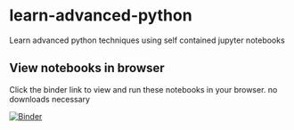 # learn-advanced-python

Learn advanced python techniques using self contained jupyter notebooks

## View notebooks in browser

Click the binder link to view and run these notebooks in your browser. no downloads necessary

[![Binder](https://mybinder.org/badge_logo.svg)](https://mybinder.org/v2/gh/aviadr1/learn-advanced-python/master)
